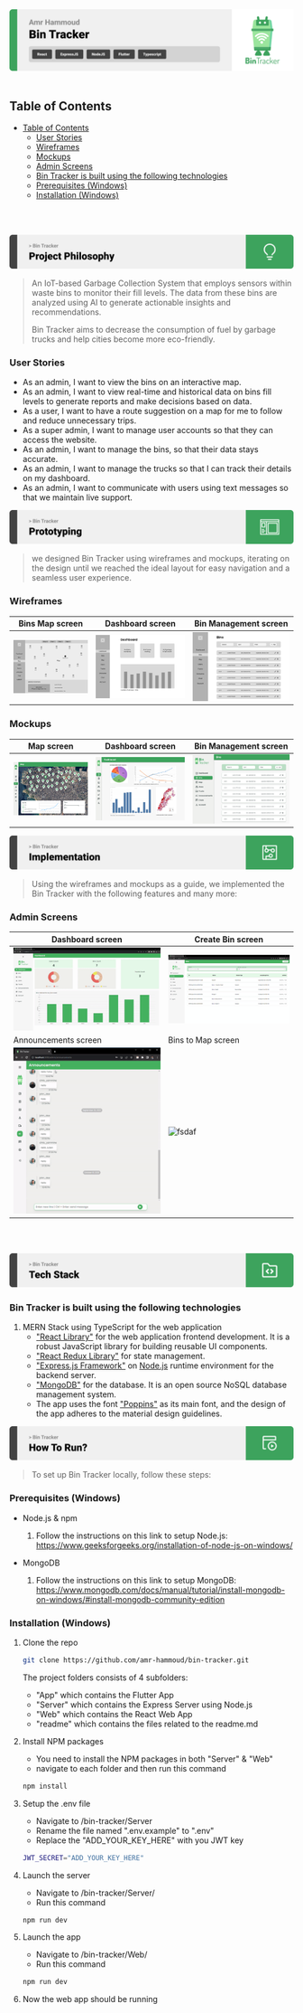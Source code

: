<img src="./readme/title1.svg"/>
<br><br>

## Table of Contents
- [Table of Contents](#table-of-contents)
	- [User Stories](#user-stories)
	- [Wireframes](#wireframes)
	- [Mockups](#mockups)
	- [Admin Screens](#admin-screens)
	- [Bin Tracker is built using the following technologies](#bin-tracker-is-built-using-the-following-technologies)
	- [Prerequisites (Windows)](#prerequisites-windows)
	- [Installation (Windows)](#installation-windows)

<br><br>
<!-- project philosophy -->
<img src="./readme/title2.svg"/>

> An IoT-based Garbage Collection System that employs sensors within waste bins to monitor their fill levels. The data from these bins are analyzed using AI to generate actionable insights and recommendations.
>
> Bin Tracker aims to decrease the consumption of fuel by garbage trucks and help cities become more eco-friendly.

### User Stories

- As an admin, I want to view the bins on an interactive map.
- As an admin, I want to view real-time and historical data on bins fill levels to generate reports and make decisions based on data.
- As a user, I want to have a route suggestion on a map for me to follow and reduce unnecessary trips.
- As a super admin, I want to manage user accounts so that they can access the website.
- As an admin, I want to manage the bins, so that their data stays accurate.
- As an admin, I want to manage the trucks so that I can track their details on my dashboard.
- As an admin, I want to communicate with users using text messages so that we maintain live support.

<!-- Prototyping -->
<img src="./readme/title3.svg"/>

> we designed Bin Tracker using wireframes and mockups, iterating on the design until we reached the ideal layout for easy navigation and a seamless user experience.

### Wireframes

| Bins Map screen  | Dashboard screen |  Bin Management screen |
| ---| ---| ---|
| ![Landing](./readme/wireframes/web/map.png) | ![Admin Dashboard](./readme/wireframes/web/dashboard.png) | ![User Management](./readme/wireframes/web/bin_crud.png) |


### Mockups

| Map screen  | Dashboard screen |  Bin Management screen |
| ---| ---| ---|
| ![Map](readme/mockups/web/map.png)| ![Map](./readme/mockups/web/dashboard.png)| ![Map](./readme/mockups/web/bin_crud.png)|


<!-- Implementation -->
<img src="./readme/title4.svg"/>

> Using the wireframes and mockups as a guide, we implemented the Bin Tracker with the following features and many more: 

### Admin Screens

| Dashboard screen  | Create Bin screen |
| ---| ---|
| ![Landing](./readme/implementation/dashboard.gif) | ![fsdaf](./readme/implementation/create_bin.gif) |
| Announcements screen  |  Bins to Map screen |
| ![Landing](./readme/implementation/message.gif) | ![fsdaf](./readme/implementation/map.gif) |

<br><br>

<!-- Tech stack -->
<img src="./readme/title5.svg"/>

### Bin Tracker is built using the following technologies

1) MERN Stack using TypeScript for the web application
	- ["React Library"](https://react.dev/) for the web application frontend development. It is a robust JavaScript library for building reusable UI components.
	- ["React Redux Library"](https://react-redux.js.org/) for state management.
	- ["Express.js Framework"](https://expressjs.com/) on [Node.js](https://nodejs.org/en) runtime environment for the backend server.
	- ["MongoDB"](https://www.mongodb.com/) for the database. It is an open source NoSQL database management system.
	- The app uses the font ["Poppins"](https://fonts.google.com/specimen/Poppins) as its main font, and the design of the app adheres to the material design guidelines.


<!-- How to run -->
<img src="./readme/title6.svg"/>

> To set up Bin Tracker locally, follow these steps:

### Prerequisites (Windows)

- Node.js & npm
	1) Follow the instructions on this link to setup Node.js: https://www.geeksforgeeks.org/installation-of-node-js-on-windows/


- MongoDB
	1) Follow the instructions on this link to setup MongoDB: https://www.mongodb.com/docs/manual/tutorial/install-mongodb-on-windows/#install-mongodb-community-edition


### Installation (Windows)


1) Clone the repo

   ```sh
   git clone https://github.com/amr-hammoud/bin-tracker.git
   ```

	The project folders consists of 4 subfolders:
	- "App" which contains the Flutter App
	- "Server" which contains the Express Server using Node.js
	- "Web" which contains the React Web App
	- "readme" which contains the files related to the readme.md

2) Install NPM packages
    - You need to install the NPM packages in both "Server" & "Web"
	- navigate to each folder and then run this command

   ```sh
   npm install
   ```

3) Setup the .env file
	- Navigate to /bin-tracker/Server
	- Rename the file named ".env.example" to ".env"
	- Replace the "ADD_YOUR_KEY_HERE" with you JWT key
	```sh
	JWT_SECRET="ADD_YOUR_KEY_HERE"
	```

4) Launch the server
	- Navigate to /bin-tracker/Server/
	- Run this command	
	```sh
	npm run dev
	```

5) Launch the app
	- Navigate to /bin-tracker/Web/
	- Run this command	
	```sh
	npm run dev
	```

6) Now the web app should be running